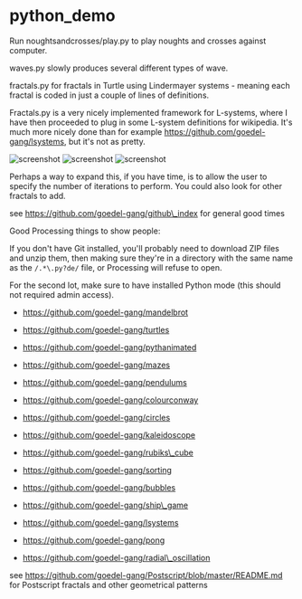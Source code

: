 # python\_demo

Run noughtsandcrosses/play.py to play noughts and crosses against computer.

waves.py slowly produces several different types of wave.

fractals.py for fractals in Turtle using Lindermayer systems - meaning each
fractal is coded in just a couple of lines of definitions.

Fractals.py is a very nicely implemented framework for L-systems, where I have
then proceeded to plug in some L-system definitions for wikipedia. It's much
more nicely done than for example https://github.com/goedel-gang/lsystems, but
it's not as pretty.

![screenshot](https://github.com/goedel-gang/python_demo/blob/master/win_screenshot_20190330_121915.png)
![screenshot](https://github.com/goedel-gang/python_demo/blob/master/win_screenshot_20190330_122012.png)
![screenshot](https://github.com/goedel-gang/python_demo/blob/master/win_screenshot_20190330_122102.png)

Perhaps a way to expand this, if you have time, is to allow the user to specify
the number of iterations to perform. You could also look for other fractals to
add.

see https://github.com/goedel-gang/github\_index
    for general good times

Good Processing things to show people:

If you don't have Git installed, you'll probably need to download ZIP files and
unzip them, then making sure they're in a directory with the same name as the
`/.*\.py?de/` file, or Processing will refuse to open.

For the second lot, make sure to have installed Python mode (this should not
required admin access).

- https://github.com/goedel-gang/mandelbrot
- https://github.com/goedel-gang/turtles
- https://github.com/goedel-gang/pythanimated
- https://github.com/goedel-gang/mazes
- https://github.com/goedel-gang/pendulums
- https://github.com/goedel-gang/colourconway
- https://github.com/goedel-gang/circles

- https://github.com/goedel-gang/kaleidoscope
- https://github.com/goedel-gang/rubiks\_cube
- https://github.com/goedel-gang/sorting
- https://github.com/goedel-gang/bubbles
- https://github.com/goedel-gang/ship\_game
- https://github.com/goedel-gang/lsystems
- https://github.com/goedel-gang/pong
- https://github.com/goedel-gang/radial\_oscillation

see https://github.com/goedel-gang/Postscript/blob/master/README.md
    for Postscript fractals and other geometrical patterns

